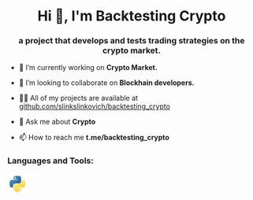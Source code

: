<h1 align="center">Hi 👋, I'm Backtesting Crypto</h1>
<h3 align="center">a project that develops and tests trading strategies on the crypto market.</h3>

- 🔭 I’m currently working on **Crypto Market.**

- 👯 I’m looking to collaborate on **Blockhain developers.**

- 👨‍💻 All of my projects are available at [github.com/slinkslinkovich/backtesting_crypto](github.com/slinkslinkovich/backtesting_crypto)

- 💬 Ask me about **Crypto**

- 📫 How to reach me **t.me/backtesting_crypto**


<h3 align="left">Languages and Tools:</h3>
<p align="left"> <a href="https://www.python.org" target="_blank" rel="noreferrer"> <img src="https://raw.githubusercontent.com/devicons/devicon/master/icons/python/python-original.svg" alt="python" width="40" height="40"/> </a> </p>
